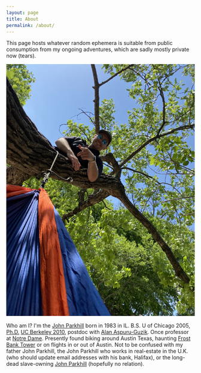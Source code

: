 ```yaml
---
layout: page
title: About
permalink: /about/
---
```


This page hosts whatever random ephemera is suitable from public consumption from my ongoing adventures, which are sadly mostly private now (tears).

![me](/assets/me.jpeg)

Who am I? I'm the [John Parkhill](https://scholar.google.com/citations?user=mkEouY4AAAAJ&hl=en) born in 1983 in IL. B.S. U of Chicago 2005, [Ph.D.](https://escholarship.org/content/qt7nk0q94d/qt7nk0q94d_noSplash_8f7fcb64bfba439535b21d548fc20561.pdf) [UC Berkeley 2010](https://en.wikipedia.org/wiki/Martin_Head-Gordon), postdoc with [Alan Aspuru-Guzik](https://scholar.google.com/citations?user=Ag_6KEgAAAAJ&hl=en). Once professor at [Notre Dame](https://sites.nd.edu/parkhillgroup/?utm_campaign=redirect&utm_medium=web&utm_source=blogs.nd.edu). Presently found biking around Austin Texas, haunting [Frost Bank Tower](https://www.artemiscm.com/team) or on flights in or out of Austin. Not to be confused with my father John Parkhill, the John Parkhill who works in real-estate in the U.K. (who should update email addresses with his bank, Halifax), or the long-dead slave-owning [John Parkhill](https://en.wikipedia.org/wiki/Tuscawilla_Plantation) (hopefully no relation).
